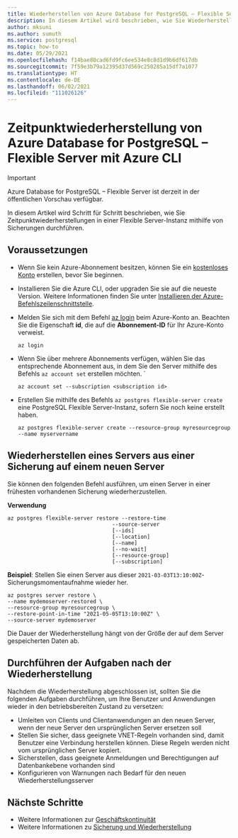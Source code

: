 ```yaml
---
title: Wiederherstellen von Azure Database for PostgreSQL – Flexible Server mit Azure CLI
description: In diesem Artikel wird beschrieben, wie Sie Wiederherstellungsvorgänge in Azure Database for PostgreSQL mit der Azure CLI durchführen.
author: mksuni
ms.author: sumuth
ms.service: postgresql
ms.topic: how-to
ms.date: 05/29/2021
ms.openlocfilehash: f14bae80cad6fd9fc6ee534e8c8d1d9b6df617db
ms.sourcegitcommit: 7f59e3b79a12395d37d569c250285a15df7a1077
ms.translationtype: HT
ms.contentlocale: de-DE
ms.lasthandoff: 06/02/2021
ms.locfileid: "111026126"
---
```

# <a name="point-in-time-restore-of-a-azure-database-for-postgresql---flexible-server-with-azure-cli"></a>Zeitpunktwiederherstellung von Azure Database for PostgreSQL – Flexible Server mit Azure CLI


> [!IMPORTANT]
> Azure Database for PostgreSQL – Flexible Server ist derzeit in der öffentlichen Vorschau verfügbar.

In diesem Artikel wird Schritt für Schritt beschrieben, wie Sie Zeitpunktwiederherstellungen in einer Flexible Server-Instanz mithilfe von Sicherungen durchführen.

## <a name="prerequisites"></a>Voraussetzungen
- Wenn Sie kein Azure-Abonnement besitzen, können Sie ein [kostenloses Konto](https://azure.microsoft.com/free/) erstellen, bevor Sie beginnen.
- Installieren Sie die Azure CLI, oder upgraden Sie sie auf die neueste Version. Weitere Informationen finden Sie unter [Installieren der Azure-Befehlszeilenschnittstelle](/cli/azure/install-azure-cli).
-  Melden Sie sich mit dem Befehl [az login](/cli/azure/reference-index#az_login) beim Azure-Konto an. Beachten Sie die Eigenschaft **id**, die auf die **Abonnement-ID** für Ihr Azure-Konto verweist.

    ```azurecli-interactive
    az login
    ````

- Wenn Sie über mehrere Abonnements verfügen, wählen Sie das entsprechende Abonnement aus, in dem Sie den Server mithilfe des Befehls ```az account set``` erstellen möchten.
`
    ```azurecli
    az account set --subscription <subscription id>
    ```

- Erstellen Sie mithilfe des Befehls ```az postgres flexible-server create``` eine PostgreSQL Flexible Server-Instanz, sofern Sie noch keine erstellt haben.

    ```azurecli
    az postgres flexible-server create --resource-group myresourcegroup --name myservername
    ```

## <a name="restore-a-server-from-backup-to-a-new-server"></a>Wiederherstellen eines Servers aus einer Sicherung auf einem neuen Server

Sie können den folgenden Befehl ausführen, um einen Server in einer frühesten vorhandenen Sicherung wiederherzustellen.

**Verwendung**
```azurecli
az postgres flexible-server restore --restore-time
                                 --source-server
                                 [--ids]
                                 [--location]
                                 [--name]
                                 [--no-wait]
                                 [--resource-group]
                                 [--subscription]
```

**Beispiel**: Stellen Sie einen Server aus dieser ```2021-03-03T13:10:00Z```-Sicherungsmomentaufnahme wieder her.

```azurecli
az postgres server restore \
--name mydemoserver-restored \
--resource-group myresourcegroup \
--restore-point-in-time "2021-05-05T13:10:00Z" \
--source-server mydemoserver
```

Die Dauer der Wiederherstellung hängt von der Größe der auf dem Server gespeicherten Daten ab.

## <a name="perform-post-restore-tasks"></a>Durchführen der Aufgaben nach der Wiederherstellung
Nachdem die Wiederherstellung abgeschlossen ist, sollten Sie die folgenden Aufgaben durchführen, um Ihre Benutzer und Anwendungen wieder in den betriebsbereiten Zustand zu versetzen:

- Umleiten von Clients und Clientanwendungen an den neuen Server, wenn der neue Server den ursprünglichen Server ersetzen soll
- Stellen Sie sicher, dass geeignete VNET-Regeln vorhanden sind, damit Benutzer eine Verbindung herstellen können. Diese Regeln werden nicht vom ursprünglichen Server kopiert.
- Sicherstellen, dass geeignete Anmeldungen und Berechtigungen auf Datenbankebene vorhanden sind
- Konfigurieren von Warnungen nach Bedarf für den neuen Wiederherstellungsserver

## <a name="next-steps"></a>Nächste Schritte
* Weitere Informationen zur [Geschäftskontinuität](concepts-business-continuity.md)
* Weitere Informationen zu [Sicherung und Wiederherstellung](concepts-backup-restore.md)  

